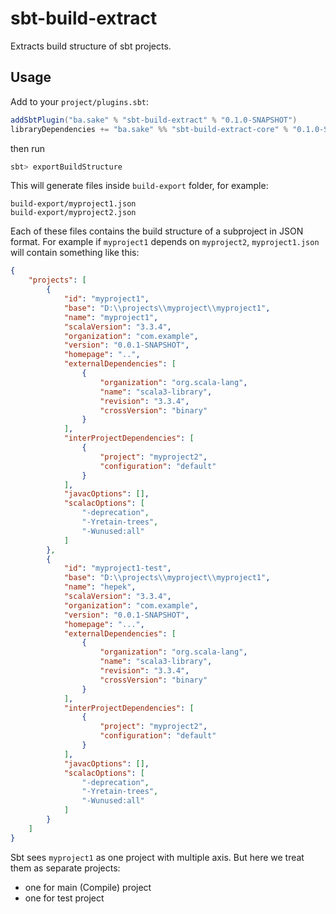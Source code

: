 # sbt-build-extract

Extracts build structure of sbt projects.

## Usage

Add to your `project/plugins.sbt`:
```scala
addSbtPlugin("ba.sake" % "sbt-build-extract" % "0.1.0-SNAPSHOT")
libraryDependencies += "ba.sake" %% "sbt-build-extract-core" % "0.1.0-SNAPSHOT"
```

then run
```bash
sbt> exportBuildStructure
```

This will generate files inside `build-export` folder, for example:
```
build-export/myproject1.json
build-export/myproject2.json
```

Each of these files contains the build structure of a subproject in JSON format.
For example if `myproject1` depends on `myproject2`, `myproject1.json` will contain something like this:
```json
{
    "projects": [
        {
            "id": "myproject1",
            "base": "D:\\projects\\myproject\\myproject1",
            "name": "myproject1",
            "scalaVersion": "3.3.4",
            "organization": "com.example",
            "version": "0.0.1-SNAPSHOT",
            "homepage": "..",
            "externalDependencies": [
                {
                    "organization": "org.scala-lang",
                    "name": "scala3-library",
                    "revision": "3.3.4",
                    "crossVersion": "binary"
                }
            ],
            "interProjectDependencies": [
                {
                    "project": "myproject2",
                    "configuration": "default"
                }
            ],
            "javacOptions": [],
            "scalacOptions": [
                "-deprecation",
                "-Yretain-trees",
                "-Wunused:all"
            ]
        },
        {
            "id": "myproject1-test",
            "base": "D:\\projects\\myproject\\myproject1",
            "name": "hepek",
            "scalaVersion": "3.3.4",
            "organization": "com.example",
            "version": "0.0.1-SNAPSHOT",
            "homepage": "...",
            "externalDependencies": [
                {
                    "organization": "org.scala-lang",
                    "name": "scala3-library",
                    "revision": "3.3.4",
                    "crossVersion": "binary"
                }
            ],
            "interProjectDependencies": [
                {
                    "project": "myproject2",
                    "configuration": "default"
                }
            ],
            "javacOptions": [],
            "scalacOptions": [
                "-deprecation",
                "-Yretain-trees",
                "-Wunused:all"
            ]
        }
    ]
}
```

Sbt sees `myproject1` as one project with multiple axis.
But here we treat them as separate projects:
- one for main (Compile) project
- one for test project


